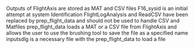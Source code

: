 Outputs of FlightAxis are stored as MAT and CSV files F16_sysid is an initial attempt at system Identification FlightLogAnalysis and ReadCSV have been replaced by prep_flight_data and should not be used to handle CSV and Matfiles prep_flight_data loads a MAT or a CSV file from FlightAxis and allows the user to use the brushing tool to save the file as a specified name inputsdlg is a necessary file with the prep_flight_data to load a file
